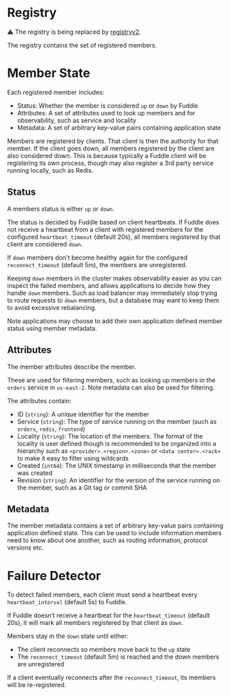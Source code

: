 # Registry
:warning: The registry is being replaced by
[registryv2](../registryv2/registry.md).

The registry contains the set of registered members.

# Member State
Each registered member includes:
* Status: Whether the member is considered `up` or `down` by Fuddle
* Attributes: A set of attributes used to look up members and for observability,
such as service and locality
* Metadata: A set of arbitrary key-value pairs containing application state

Members are registered by clients. That client is then the authority for that
member. If the client goes down, all members registered by the client are also
considered down. This is because typically a Fuddle client will be registering
its own process, though may also register a 3rd party service running locally,
such as Redis.

## Status
A members status is either `up` or `down`.

The status is decided by Fuddle based on client heartbeats. If Fuddle does not
receive a heartbeat from a client with registered members for the configured
`heartbeat_timeout` (default 20s), all members registered by that client are
considered `down`.

If `down` members don't become healthy again for the configured
`reconnect_timeout` (default 5m), the members are unregistered.

Keeping `down` members in the cluster makes observability easier as you can
inspect the failed members, and allows applications to decide how they handle
`down` members. Such as load balancer may immediately stop trying to route
requests to `down` members, but a database may want to keep them to avoid
excessive rebalancing.

Note applications may choose to add their own application defined member status
using member metadata.

## Attributes
The member attributes describe the member.

These are used for filtering members, such as looking up members in the `orders`
service in `us-east-2`. Note metadata can also be used for filtering.

The attributes contain:
* ID (`string`): A unique identifier for the member
* Service (`string`): The type of service running on the member (such as
`orders`, `redis`, `frontend`)
* Locality (`string`): The location of the members. The format of the locality
is user defined though is recommended to be organized into a hierarchy such as
`<provider>.<region>.<zone>` or `<data center>.<rack>` to make it easy to filter
using wildcards
* Created (`int64`): The UNIX timestamp in milliseconds that the member was
created
* Revision (`string`): An identifier for the version of the service running on
the member, such as a Git tag or commit SHA

## Metadata
The member metadata contains a set of arbitrary key-value pairs containing
application defined state. This can be used to include information members need
to know about one another, such as routing information, protocol versions etc.

# Failure Detector
To detect failed members, each client must send a heartbeat every
`heartbeat_interval` (default 5s) to Fuddle.

If Fuddle doesn’t receive a heartbeat for the `heartbeat_timeout` (default 20s),
it will mark all members registered by that client as `down`.

Members stay in the `down` state until either:
* The client reconnects so members move back to the `up` state
* The `reconnect_timeout` (default 5m) is reached and the down members are
unregistered

If a client eventually reconnects after the `reconnect_timeout`, its members
will be re-registered.
